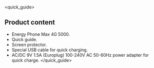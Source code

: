 <quick_guide>
## Product content

* Energy Phone Max 4G 5000.
* Quick guide.
* Screen protector.
* Special USB cable for quick charging.
* AC/DC 9V 1.5A (Europlug) 100-240V AC 50-60Hz power adapter for quick charge.
</quick_guide>

